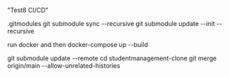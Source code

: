 "Test8 CI/CD"


.gitmodules
git submodule sync --recursive
git submodule update --init --recursive

run docker and then
docker-compose up --build


git submodule update --remote
cd studentmanagement-clone
git merge origin/main --allow-unrelated-histories
